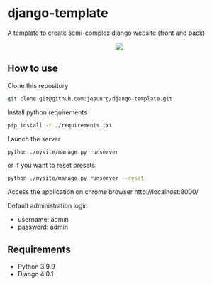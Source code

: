 # django-template
A template to create semi-complex django website (front and back)

<p align="center">
  <img src="https://github.com/jeaunrg/django-template/blob/main/django-template.gif?raw=true">
</p>

## How to use

Clone this repository

```bash
git clone git@github.com:jeaunrg/django-template.git
```

Install python requirements

```bash
pip install -r ./requirements.txt
```

Launch the server

```bash
python ./mysite/manage.py runserver
```
or if you want to reset presets:
```bash
python ./mysite/manage.py runserver --reset
```

Access the application on chrome browser
http://localhost:8000/


Default administration login
- username: admin
- password: admin


## Requirements

- Python 3.9.9
- Django 4.0.1
